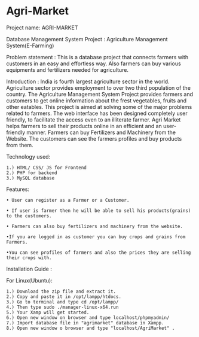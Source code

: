 # Agri-Market
Project name: AGRI-MARKET


Database Management System Project : Agriculture Management System(E-Farming)

Problem statement  : 
	This is a database project that connects farmers with customers in an easy and effortless way. Also farmers can buy various equipments and fertilizers needed for agriculture.

Introduction :
	India is fourth largest agriculture sector in the world. Agriculture sector provides employment to over two third population of the country. The Agriculture Management System Project provides farmers and customers to get online information about the frest vegetables, fruits and other eatables. This project is aimed at solving some of the major problems related to farmers. The web interface has been designed completely user friendly, to facilitate the access even to an illiterate farmer. Agri Market helps farmers to sell their products online in an efficient and an user-friendly manner. Farmers can buy Fertilizers and Machinery from the Website. The customers can see the farmers profiles and buy products from them.

Technology used:

    1.) HTML/ CSS/ JS for Frontend
    2.) PHP for backend
    3.) MySQL database
    
Features:

    • User can register as a Farmer or a Customer.
    
    • If user is farmer then he will be able to sell his products(grains) to the customers.
    
    • Farmers can also buy fertilizers and machinery from the website.
    
    •If you are logged in as customer you can buy crops and grains from Farmers.
    
    •You can see profiles of farmers and also the prices they are selling their crops with.
    
Installation Guide :

 For Linux(Ubuntu):
    
    1.) Download the zip file and extract it.
    2.) Copy and paste it in /opt/lampp/htdocs.   
    3.) Go to terminal and type cd /opt/lampp/
    4.) Then type sudo ./manager-linux-x64.run
    5.) Your Xamp will get started.
    6.) Open new window on browser and type localhost/phpmyadmin/
    7.) Import database file in "agrimarket" database in Xampp.
    8.) Open new window o browser and type "localhost/AgriMarket" .

 
